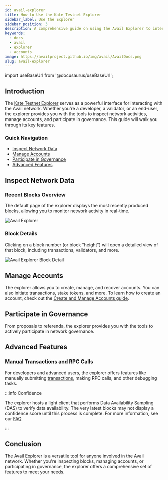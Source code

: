 ```yaml
---
id: avail-explorer
title: How to Use the Kate Testnet Explorer
sidebar_label: Use the Explorer
sidebar_position: 3
description: A comprehensive guide on using the Avail Explorer to interact with the Avail network.
keywords:
  - docs
  - avail
  - explorer
  - accounts
image: https://availproject.github.io/img/avail/AvailDocs.png
slug: avail-explorer
---
```

import useBaseUrl from '@docusaurus/useBaseUrl';

## Introduction

The [<ins>Kate Testnet Explorer</ins>](https://kate.avail.tools/) serves as a powerful interface for interacting with the Avail network. Whether you're a developer, a validator, or an end-user, the explorer provides you with the tools to inspect network activities, manage accounts, and participate in governance. This guide will walk you through its key features.

### Quick Navigation

- [Inspect Network Data](#inspect-network-data)
- [Manage Accounts](#manage-accounts)
- [Participate in Governance](#participate-in-governance)
- [Advanced Features](#advanced-features)

## Inspect Network Data

### Recent Blocks Overview

The default page of the explorer displays the most recently produced blocks, allowing you to monitor network activity in real-time.

![Avail Explorer](/img/avail/explorer.png)

### Block Details

Clicking on a block number (or block "height") will open a detailed view of that block, including transactions, validators, and more.

![Avail Explorer Block Detail](/img/avail/explorer-block-detail.png)

## Manage Accounts

The explorer allows you to create, manage, and recover accounts. You can also initiate transactions, stake tokens, and more. To learn how to create an account, check out the [<ins>Create and Manage Accounts guide</ins>](/docs/about/accounts.md).

## Participate in Governance

From proposals to referenda, the explorer provides you with the tools to actively participate in network governance.

## Advanced Features

### Manual Transactions and RPC Calls

For developers and advanced users, the explorer offers features like manually submitting [transactions](https://docs.substrate.io/v3/concepts/extrinsics/), making RPC calls, and other debugging tasks.

:::info Confidence

The explorer hosts a light client that performs Data Availability Sampling (DAS) to verify data availability. The very latest blocks may not display a confidence score until this process is complete. For more information, see our [FAQ](/faq).

:::

## Conclusion

The Avail Explorer is a versatile tool for anyone involved in the Avail network. Whether you're inspecting blocks, managing accounts, or participating in governance, the explorer offers a comprehensive set of features to meet your needs.
